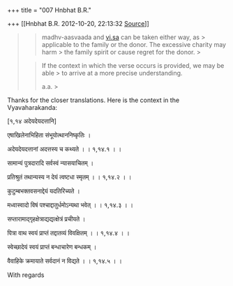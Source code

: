 +++
title = "007 Hnbhat B.R."

+++
[[Hnbhat B.R.	2012-10-20, 22:13:32 [Source](https://groups.google.com/g/bvparishat/c/UXHKsruO9UY)]]



> 
> > 
> > 
> > 
> > 
> > madhv-aasvaada and [vi.sa](http://vi.sa) can be taken either way, as > applicable to the family or the donor. The excessive charity may harm > the family spirit or cause regret for the donor. >
> 
> > 
> >   
> > 
> > 
> > If the context in which the verse occurs is provided, we may be able > to arrive at a more precise understanding.  
> > 
> >   
> > 
> > 
> >   
> > 
> > 
> > a.a. >
> 
> > 
> > 
> > 
> > 
> > 

  

 Thanks for the closer translations. Here is the context in the Vyavaharakanda:

  

\[१,१४ अदेयदेयदत्तानि\]

एषाखिलेनाभिहिता संभूयोत्थाननिष्कृतिः  ।

अदेयदेयदत्तानां अदत्तस्य च कथ्यते  । । १,१४.१ । ।

सामान्यं पुत्रदारादि सर्वस्वं न्यासयाचितम् ।

प्रतिश्रुतं तथान्यस्य न देयं त्वष्टधा स्मृतम् । । १,१४.२ । ।

कुटुम्बभक्तवसनाद्देयं यदतिरिच्यते  ।

मध्वास्वादो विषं पश्चाद्दातुर्धमोऽन्यथा भवेत् । । १,१४.३ । ।

सप्तारामाद्गृहक्षेत्राद्यद्यत्क्षेत्रं प्रचीयते  ।

पित्रा वाथ स्वयं प्राप्तं तद्दातव्यं विवक्षितम् । । १,१४.४ । ।

स्वेच्छादेयं स्वयं प्राप्तं बन्धाचारेण बन्धकम् ।

वैवाहिके क्रमायाते सर्वदानं न विद्यते  । । १,१४.५ । ।



With regards

